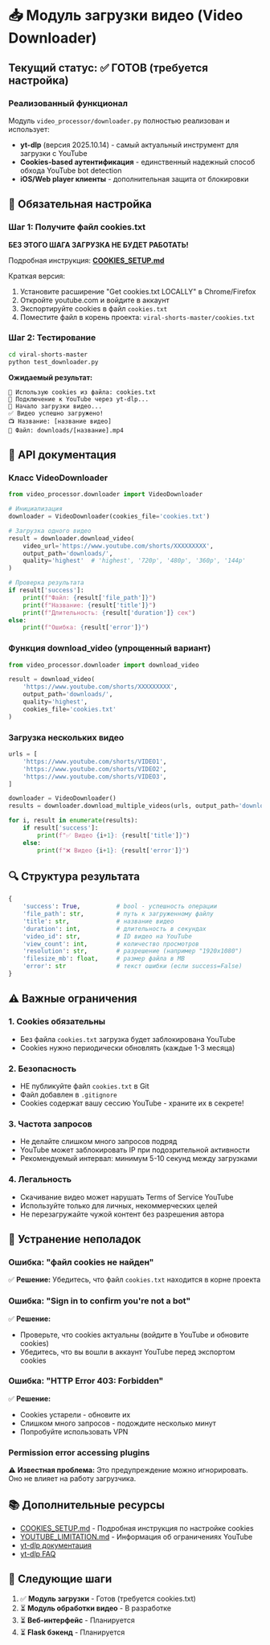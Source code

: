 # 📥 Модуль загрузки видео (Video Downloader)

## Текущий статус: ✅ ГОТОВ (требуется настройка)

### Реализованный функционал

Модуль `video_processor/downloader.py` полностью реализован и использует:
- **yt-dlp** (версия 2025.10.14) - самый актуальный инструмент для загрузки с YouTube
- **Cookies-based аутентификация** - единственный надежный способ обхода YouTube bot detection
- **iOS/Web player клиенты** - дополнительная защита от блокировки

## 🔧 Обязательная настройка

### Шаг 1: Получите файл cookies.txt

**БЕЗ ЭТОГО ШАГА ЗАГРУЗКА НЕ БУДЕТ РАБОТАТЬ!**

Подробная инструкция: **[COOKIES_SETUP.md](./COOKIES_SETUP.md)**

Краткая версия:
1. Установите расширение "Get cookies.txt LOCALLY" в Chrome/Firefox
2. Откройте youtube.com и войдите в аккаунт
3. Экспортируйте cookies в файл `cookies.txt`
4. Поместите файл в корень проекта: `viral-shorts-master/cookies.txt`

### Шаг 2: Тестирование

```bash
cd viral-shorts-master
python test_downloader.py
```

**Ожидаемый результат:**
```
🍪 Использую cookies из файла: cookies.txt
📡 Подключение к YouTube через yt-dlp...
🔄 Начало загрузки видео...
✅ Видео успешно загружено!
📺 Название: [название видео]
💾 Файл: downloads/[название].mp4
```

## 📖 API документация

### Класс VideoDownloader

```python
from video_processor.downloader import VideoDownloader

# Инициализация
downloader = VideoDownloader(cookies_file='cookies.txt')

# Загрузка одного видео
result = downloader.download_video(
    video_url='https://www.youtube.com/shorts/XXXXXXXXX',
    output_path='downloads/',
    quality='highest'  # 'highest', '720p', '480p', '360p', '144p'
)

# Проверка результата
if result['success']:
    print(f"Файл: {result['file_path']}")
    print(f"Название: {result['title']}")
    print(f"Длительность: {result['duration']} сек")
else:
    print(f"Ошибка: {result['error']}")
```

### Функция download_video (упрощенный вариант)

```python
from video_processor.downloader import download_video

result = download_video(
    'https://www.youtube.com/shorts/XXXXXXXXX',
    output_path='downloads/',
    quality='highest',
    cookies_file='cookies.txt'
)
```

### Загрузка нескольких видео

```python
urls = [
    'https://www.youtube.com/shorts/VIDEO1',
    'https://www.youtube.com/shorts/VIDEO2',
    'https://www.youtube.com/shorts/VIDEO3',
]

downloader = VideoDownloader()
results = downloader.download_multiple_videos(urls, output_path='downloads/')

for i, result in enumerate(results):
    if result['success']:
        print(f"✅ Видео {i+1}: {result['title']}")
    else:
        print(f"❌ Видео {i+1}: {result['error']}")
```

## 🔍 Структура результата

```python
{
    'success': True,          # bool - успешность операции
    'file_path': str,         # путь к загруженному файлу
    'title': str,             # название видео
    'duration': int,          # длительность в секундах
    'video_id': str,          # ID видео на YouTube
    'view_count': int,        # количество просмотров
    'resolution': str,        # разрешение (например "1920x1080")
    'filesize_mb': float,     # размер файла в MB
    'error': str              # текст ошибки (если success=False)
}
```

## ⚠️ Важные ограничения

### 1. Cookies обязательны
- Без файла `cookies.txt` загрузка будет заблокирована YouTube
- Cookies нужно периодически обновлять (каждые 1-3 месяца)

### 2. Безопасность
- НЕ публикуйте файл `cookies.txt` в Git
- Файл добавлен в `.gitignore`
- Cookies содержат вашу сессию YouTube - храните их в секрете!

### 3. Частота запросов
- Не делайте слишком много запросов подряд
- YouTube может заблокировать IP при подозрительной активности
- Рекомендуемый интервал: минимум 5-10 секунд между загрузками

### 4. Легальность
- Скачивание видео может нарушать Terms of Service YouTube
- Используйте только для личных, некоммерческих целей
- Не перезагружайте чужой контент без разрешения автора

## 🐛 Устранение неполадок

### Ошибка: "файл cookies не найден"
✅ **Решение:** Убедитесь, что файл `cookies.txt` находится в корне проекта

### Ошибка: "Sign in to confirm you're not a bot"
✅ **Решение:** 
- Проверьте, что cookies актуальны (войдите в YouTube и обновите cookies)
- Убедитесь, что вы вошли в аккаунт YouTube перед экспортом cookies

### Ошибка: "HTTP Error 403: Forbidden"
✅ **Решение:**
- Cookies устарели - обновите их
- Слишком много запросов - подождите несколько минут
- Попробуйте использовать VPN

### Permission error accessing plugins
⚠️ **Известная проблема:** Это предупреждение можно игнорировать. Оно не влияет на работу загрузчика.

## 📚 Дополнительные ресурсы

- [COOKIES_SETUP.md](./COOKIES_SETUP.md) - Подробная инструкция по настройке cookies
- [YOUTUBE_LIMITATION.md](./YOUTUBE_LIMITATION.md) - Информация об ограничениях YouTube
- [yt-dlp документация](https://github.com/yt-dlp/yt-dlp)
- [yt-dlp FAQ](https://github.com/yt-dlp/yt-dlp/wiki/FAQ)

## 🎯 Следующие шаги

1. ✅ **Модуль загрузки** - Готов (требуется cookies.txt)
2. ⏳ **Модуль обработки видео** - В разработке
3. ⏳ **Веб-интерфейс** - Планируется
4. ⏳ **Flask бэкенд** - Планируется
